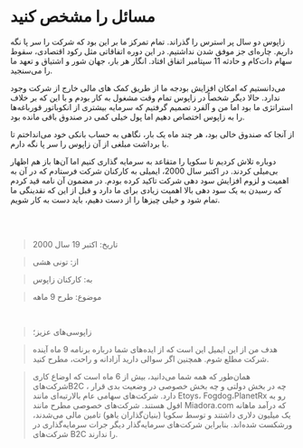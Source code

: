 # مسائل را مشخص کنید

زاپوس دو سال پر استرس را گذراند. تمام تمرکز ما بر این بود که شرکت را سر پا نگه داریم. چاره‌ای جز موفق شدن نداشتیم. در این دوره اتفاقاتی مثل رکود اقتصادی، سقوط سهام دات‌کام و حادثه 11 سپتامبر اتفاق افتاد. انگار هر بار، جهان شور و اشتیاق و تعهد ما را می‌سنجید.

می‌دانستیم که امکان افزایش بودجه ما از طریق کمک های مالی خارج از شرکت وجود ندارد. حالا دیگر شخصاً در زاپوس تمام وقت مشغول به کار بودم و با این که بر خلاف استراتژی ما بود اما من و آلفرد تصمیم گرفتیم که سرمایه بیشتری از انکوباتور قورباغه‌ها را به زاپوس اختصاص دهیم اما پول خیلی کمی در صندوق باقی مانده بود.

از آنجا که صندوق خالی بود، هر چند ماه یک بار، نگاهی به حساب بانکی خود می‌انداختم تا با برداشت مبلغی از آن زاپوس را سر پا نگه دارم.

دوباره تلاش کردیم تا سکویا را متقاعد به سرمایه گذاری کنیم اما آن‌ها باز هم اظهار بی‌میلی کردند. در اکتبر سال 2000، ایمیلی به کارکنان شرکت فرستادم که در آن به اهمیت و لزوم افزایش سود دهی شرکت تاکید کرده بودم. در مضمون آن نامه قید کردم که رسیدن به یک سود دهی بالا اهمیت زیادی برای ما دارد و قبل از این که نقدینگی ما تمام شود و خیلی چیزها را از دست دهیم، باید دست به کار شویم.

<br/><br/>

> تاریخ: اکتبر 19 سال 2000

> از: تونی هشی

> به: کارکنان زاپوس

> موضوع: طرح 9 ماهه

<br/>

> زاپوسی‌های عزیز؛

>هدف من از این ایمیل این است که از ایده‌های شما درباره برنامه 9 ماه آینده شرکت مطلع شوم. همچنین اگر سوالی دارید آزادانه و راحت، مطرح کنید.

> همان‌طور که همه شما می‌دانید، بیش از 6 ماه  است که اوضاع کاری شرکت‌هایB2C  ، چه در بخش دولتی و چه بخش خصوصی در وضعیت بدی قرار دارد. شرکت‌های سهامی عام بالارتبه‌ای مانند Etoys، Fogdog،PlanetRx  رو به افول هستند. شرکت‌های خصوصی مطرح مانند Miadora.com که درآمد ماهانه یک میلیون دلاری داشتند و توسط سکویا (بنیان‌گذاران یاهو) تامین مالی می‌شدند، ورشکست شده‌اند. بنابراین شرکت‌های سرمایه‌گذار دیگر جرات سرمایه‌گذاری در شرکت‌های B2C را ندارند.


